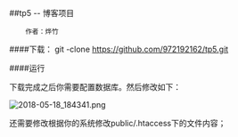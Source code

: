 ##tp5 -- 博客项目

		作者：烨竹

####下载：
	git -clone https://github.com/972192162/tp5.git

####运行

下载完成之后你需要配置数据库。然后修改如下：

![2018-05-18_184341.png](https://upload-images.jianshu.io/upload_images/11994491-c715c2dccd7ff044.png?imageMogr2/auto-orient/strip%7CimageView2/2/w/1240)

还需要修改根据你的系统修改public/.htaccess下的文件内容；